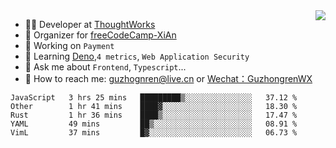 <img align="right" src="https://github-readme-stats.vercel.app/api?username=guzhongren&show_icons=true&icon_color=805AD5&text_color=000&bg_color=ffffff&hide_title=true" />

- 👨‍💻  Developer at [ThoughtWorks](https://thoughtworks.com)
- 🏢 Organizer for [freeCodeCamp-XiAn](https://github.com/orgs/freeCodeCamp-XiAn)
- 🔭 Working on `Payment`
- 🌱 Learning [Deno](https://deno.land/),`4 metrics`,  `Web Application Security`
- 💬 Ask me about `Frontend`, `Typescript`...
- 🔎 How to reach me: [guzhognren@live.cn](guzhognren@live.cn) or [Wechat：GuzhongrenWX]()

<!--START_SECTION:waka-->
```text
JavaScript   3 hrs 25 mins   █████████▒░░░░░░░░░░░░░░░   37.12 % 
Other        1 hr 41 mins    ████▓░░░░░░░░░░░░░░░░░░░░   18.30 % 
Rust         1 hr 36 mins    ████▒░░░░░░░░░░░░░░░░░░░░   17.47 % 
YAML         49 mins         ██▒░░░░░░░░░░░░░░░░░░░░░░   08.91 % 
VimL         37 mins         █▓░░░░░░░░░░░░░░░░░░░░░░░   06.73 % 
```
<!--END_SECTION:waka-->

